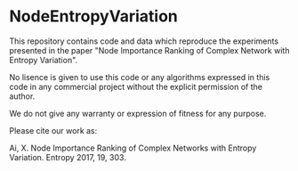 # NodeEntropyVariation

This repository contains code and data which reproduce the experiments presented in the paper "Node Importance Ranking of Complex Network with Entropy Variation".

No lisence is given to use this code or any algorithms expressed in this code in any commercial project without the explicit permission of the author. 

We do not give any warranty or expression of fitness for any purpose.

Please cite our work as:

Ai, X.	Node Importance Ranking of Complex Networks with Entropy Variation. Entropy 2017, 19, 303.
